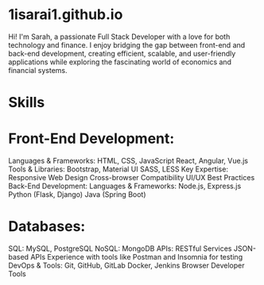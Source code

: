 # 1isarai1.github.io

Hi! I'm Sarah, a passionate Full Stack Developer with a love for both technology and finance. I enjoy bridging the gap between front-end and back-end development, creating efficient, scalable, and user-friendly applications while exploring the fascinating world of economics and financial systems.

# Skills

# Front-End Development:
Languages & Frameworks:
HTML, CSS, JavaScript
React, Angular, Vue.js
Tools & Libraries:
Bootstrap, Material UI
SASS, LESS
Key Expertise:
Responsive Web Design
Cross-browser Compatibility
UI/UX Best Practices
Back-End Development:
Languages & Frameworks:
Node.js, Express.js
Python (Flask, Django)
Java (Spring Boot)

# Databases:
SQL: MySQL, PostgreSQL
NoSQL: MongoDB
APIs:
RESTful Services
JSON-based APIs
Experience with tools like Postman and Insomnia for testing
DevOps & Tools:
Git, GitHub, GitLab
Docker, Jenkins
Browser Developer Tools
